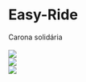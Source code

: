 # Easy-Ride
Carona solidária
<br>
<br>
<img src="https://lh6.ggpht.com/_JkEUfGhIjToHEWiAb8aUbUluH2Izylo7cX5s9u1UKLZA49qq9J-GZm7AsZUDLB3DPhh=h900" />
<br>
<img src="https://lh5.ggpht.com/jTLPu4sj2y36Fwdjml4tr9L1qhCQs7-FKRwKKc1PdUaSRY1aCyK3SzabrPpA40WAgYY=h900" />
<br>
<img src="https://lh5.ggpht.com/D0GHIgSG4rFqjOPEBvdRdY2R1ShpkP61z35c05V_L4TJAvFZDVq5wjcNJTpg_ccRWqcw=h900" />
